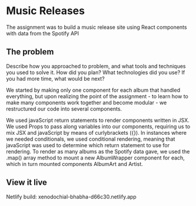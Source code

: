 # Music Releases

The assignment was to build a music release site using React components with data from the Spotify API

## The problem

Describe how you approached to problem, and what tools and techniques you used to solve it. How did you plan? What technologies did you use? If you had more time, what would be next?

We started by making only one component for each album that handled everything, but upon realizing the point of the assignment - to learn how to make many components work together and become modular - we restructured our code into several components. 

We used javaScript return statements to render components written in JSX. We used Props to pass along variables into our components, requiring us to mix JSX and javaScript by means of curlybrackets ({}). In instances where we needed conditionals, we used conditional rendering, meaning that javaScript was used to determine which return statement to use for rendering. To render as many albums as the Spotify data gave, we used the .map() array method to mount a new AlbumWrapper component for each, which in turn mounted components AlbumArt and Artist.

## View it live

Netlify build: xenodochial-bhabha-d66c30.netlify.app
